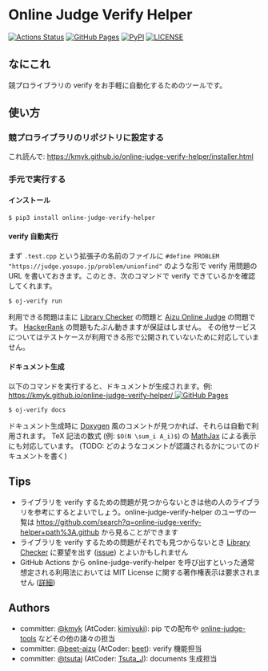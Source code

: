 # Online Judge Verify Helper

[![Actions Status](https://github.com/kmyk/online-judge-verify-helper/workflows/verify/badge.svg)](https://github.com/kmyk/online-judge-verify-helper/actions)
[![GitHub Pages](https://img.shields.io/static/v1?label=GitHub+Pages&message=+&color=brightgreen&logo=github)](https://kmyk.github.io/online-judge-verify-helper/)
[![PyPI](https://img.shields.io/pypi/v/online-judge-verify-helper)](https://pypi.org/project/online-judge-verify-helper/)
[![LICENSE](https://img.shields.io/pypi/l/online-judge-verify-helper.svg)](https://github.com/kmyk/online-judge-verify-helper/blob/master/LICENSE)

## なにこれ

競プロライブラリの verify をお手軽に自動化するためのツールです。

## 使い方

### 競プロライブラリのリポジトリに設定する

これ読んで: <https://kmyk.github.io/online-judge-verify-helper/installer.html>

### 手元で実行する

#### インストール

``` console
$ pip3 install online-judge-verify-helper
```

#### verify 自動実行

まず `.test.cpp` という拡張子の名前のファイルに `#define PROBLEM "https://judge.yosupo.jp/problem/unionfind"` のような形で verify 用問題の URL を書いておきます。このとき、次のコマンドで verify できているかを確認してくれます。

``` console
$ oj-verify run
```

利用できる問題は主に [Library Checker](https://judge.yosupo.jp/) の問題と [Aizu Online Judge](https://onlinejudge.u-aizu.ac.jp/home) の問題です。
[HackerRank](https://www.hackerrank.com/) の問題もたぶん動きますが保証はしません。
その他サービスについてはテストケースが利用できる形で公開されていないために対応していません。

#### ドキュメント生成

以下のコマンドを実行すると、ドキュメントが生成されます。例: [https://kmyk.github.io/online-judge-verify-helper/ ![GitHub Pages](https://img.shields.io/static/v1?label=GitHub+Pages&message=+&color=brightgreen&logo=github)](https://kmyk.github.io/online-judge-verify-helper/)

``` console
$ oj-verify docs
```

ドキュメント生成時に [Doxygen](http://www.doxygen.jp/) 風のコメントが見つかれば、それらは自動で利用されます。
TeX 記法の数式 (例: `$O(N \sum_i A_i)$`) の [MathJax](https://www.mathjax.org/) による表示にも対応しています。
(TODO: どのようなコメントが認識されるかについてのドキュメントを書く)

## Tips

-   ライブラリを verify するための問題が見つからないときは他の人のライブラリを参考にするとよいでしょう。online-judge-verify-helper のユーザの一覧は <https://github.com/search?q=online-judge-verify-helper+path%3A.github> から見ることができます
-   ライブラリを verify するための問題がそれでも見つからないとき [Library Checker](https://judge.yosupo.jp/) に要望を出す ([issue](https://github.com/yosupo06/library-checker-problems/issues/3)) とよいかもしれません
-   GitHub Actions から online-judge-verify-helper を呼び出すといった通常想定される利用法においては MIT License に関する著作権表示は要求されません ([詳細](https://github.com/kmyk/online-judge-verify-helper/issues/34))

## Authors

-   committer: [@kmyk](https://github.com/kmyk) (AtCoder: [kimiyuki](https://atcoder.jp/users/kimiyuki)): pip での配布や [online-judge-tools](https://github.com/kmyk/online-judge-tools) などその他の諸々の担当
-   committer: [@beet-aizu](https://github.com/beet-aizu) (AtCoder: [beet](https://atcoder.jp/users/beet)): verify 機能担当
-   committer: [@tsutaj](https://github.com/tsutaj) (AtCoder: [Tsuta_J](https://atcoder.jp/users/Tsuta_J)): documents 生成担当

